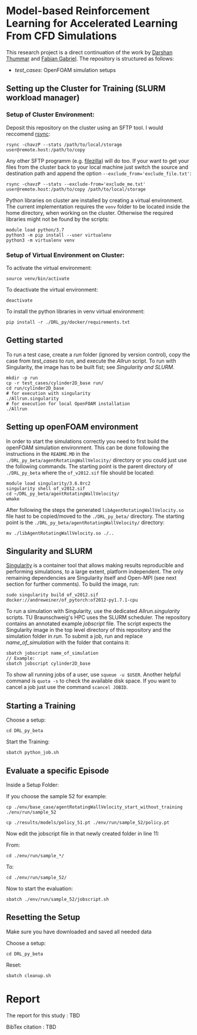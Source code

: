 # Model-based Reinforcement Learning for Accelerated Learning From CFD Simulations 

This research project is a direct continuation of the work by [Darshan Thummar](https://github.com/darshan315/flow_past_cylinder_by_DRL) and [Fabian Gabriel](https://github.com/FabianGabriel/Active_flow_control_past_cylinder_using_DRL). The repository is structured as follows:
- *test_cases*: OpenFOAM simulation setups

## Setting up the Cluster for Training (SLURM workload manager)
### Setup of Cluster Environment:

Deposit this repository on the cluster using an SFTP tool. I would reccomend [rsync](https://explainshell.com/explain?cmd=+rsync+-chavzP+--stats++%2Fpath%2Fto%2Flocal%2Fstorage++user%40remote.host%3A%2Fpath%2Fto%2Fcopy):

```
rsync -chavzP --stats /path/to/local/storage user@remote.host:/path/to/copy
```

Any other SFTP programm (e.g. [filezilla](https://filezilla-project.org/)) will do too.
If your want to get your files from the cluster back to your local machine just switch the source and destination path and append the option ```--exclude_from='exclude_file.txt'```:

```
rsync -chavzP --stats --exclude-from='exclude_me.txt' user@remote.host:/path/to/copy /path/to/local/storage
```


Python libraries on cluster are installed by creating a virtual environment. The current implementation requires the ```venv``` folder to be located inside the home directory, when working on the cluster. Otherwise the required libraries might not be found by the scripts:

```
module load python/3.7 
python3 -m pip install --user virtualenv 
python3 -m virtualenv venv
```


### Setup of Virtual Environment on Cluster:
To activate the virtual environment:

```
source venv/bin/activate
```

To deactivate the virtual environment:

```
deactivate
```


To install the python libraries in venv virtual environment:

```
pip install -r ./DRL_py/docker/requirements.txt
```

## Getting started

To run a test case, create a *run* folder (ignored by version control), copy the case from *test_cases* to *run*, and execute the *Allrun* script. To run with Singularity, the image has to be built fist; see *Singularity and SLURM*.

```
mkdir -p run
cp -r test_cases/cylinder2D_base run/
cd run/cylinder2D_base
# for execution with singularity
./Allrun.singularity
# for execution for local OpenFOAM installation
./Allrun
```
## Setting up openFOAM environment
In order to start the simulations correctly you need to first build the openFOAM simulation environment. This can be done following the instructions in the ```README.MD``` in the ```./DRL_py_beta/agentRotatingWallVelocity/``` directory or you could just use the following commands.
The starting point is the parent directory of ```./DRL_py_beta``` where the ```of_v2012.sif``` file should be located:

```
module load singularity/3.6.0rc2
singularity shell of_v2012.sif
cd ~/DRL_py_beta/agentRotatingWallVelocity/
wmake
```

After following the steps the generated ```libAgentRotatingWallVelocity.so``` file hast to be copied/moved to the ```./DRL_py_beta/``` directory. The starting point is the ```./DRL_py_beta/agentRotatingWallVelocity/``` directory:
```
mv ./libAgentRotatingWallVelocity.so ./..
```

## Singularity and SLURM

[Singularity]() is a container tool that allows making results reproducible and performing simulations, to a large extent, platform independent. The only remaining dependencies are Singularity itself and Open-MPI (see next section for further comments). To build the image, run:

```
sudo singularity build of_v2012.sif docker://andreweiner/of_pytorch:of2012-py1.7.1-cpu
```
To run a simulation with Singularity, use the dedicated *Allrun.singularity* scripts. TU Braunschweig's HPC uses the SLURM scheduler. The repository contains an annotated example *jobscript* file. The script expects the Singularity image in the top level directory of this repository and the simulation folder in *run*. To submit a job, run and replace *name_of_simulation* with the folder that contains it:

```
sbatch jobscript name_of_simulation
// Example:
sbatch jobscript cylinder2D_base
```
To show all running jobs of a user, use `squeue -u $USER`. Another helpful command is `quota -s` to check the available disk space.
If you want to cancel a job just use the command `scancel JOBID`.

## Starting a Training

Choose a setup: 

`cd DRL_py_beta`

Start the Training:

`sbatch python_job.sh`

## Evaluate a specific Episode
Inside a Setup Folder:

If you choose the sample 52 for example:

`cp ./env/base_case/agentRotatingWallVelocity_start_without_training ./env/run/sample_52`

`cp ./results/models/policy_51.pt ./env/run/sample_52/policy.pt`

Now edit the jobscript file in that newly created folder in line 11:

From:

`cd ./env/run/sample_*/`

To:

`cd ./env/run/sample_52/`

Now to start the evaluation:

`sbatch ./env/run/sample_52/jobscript.sh`

## Resetting the Setup
Make sure you have downloaded and saved all needed data

Choose a setup:

`cd DRL_py_beta`

Reset:

`sbatch cleanup.sh`

# Report

The report for this study : TBD

BibTex citation : TBD
<!--- ``` --->
<!--- @misc{, --->
  <!--- author       = {Erik Schulze}, --->
  <!--- title        = {{Model-based Reinforcement Learning for Accelerated Learning From CFD Simulations}}, --->
  <!--- month        = , --->
  <!--- year         = , --->
  <!--- publisher    = {}, --->
  <!--- doi          = {}, --->
  <!--- url          = {} --->
<!--- } --->
<!--- ``` --->
